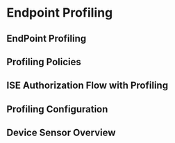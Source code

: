 # Endpoint Profiling

## EndPoint Profiling



## Profiling Policies



## ISE Authorization Flow with Profiling



## Profiling Configuration



## Device Sensor Overview


